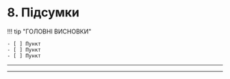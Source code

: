 <!--
CO_OP_TRANSLATOR_METADATA:
{
  "original_hash": "ef7f514ede16a170411752b56bedaa5a",
  "translation_date": "2025-09-25T02:07:56+00:00",
  "source_file": "workshop/docs/instructions/7-Wrap-up.md",
  "language_code": "uk"
}
-->
# 8. Підсумки

!!! tip "ГОЛОВНІ ВИСНОВКИ"

    - [ ] Пункт
    - [ ] Пункт
    - [ ] Пункт

---

---


